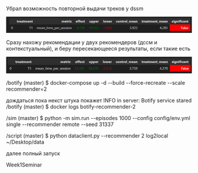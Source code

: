 
Убрал возможность повторной выдачи треков у dssm

![результат](image1.png)

Сразу нахожу рекомендации у двух рекомендеров (дссм и контекстуальный), и беру пересекающееся результаты, если такие есть

![результат2](image2.png)

/botify (master)
$ docker-compose up -d --build --force-recreate --scale recommender=2

дождаться пока некст штука покажет INFO in server: Botify service stared
/botify (master)
$ docker logs botify-recommender-2


/sim (master)
$ python -m sim.run --episodes 1000 --config config/env.yml single --recommender remote --seed 31337

/script (master)
$ python dataclient.py --recommender 2 log2local ~/Desktop/data

далее полный запуск 

Week1Seminar
